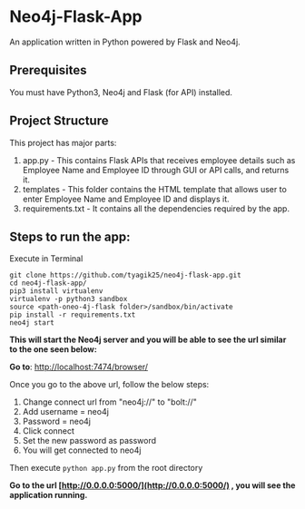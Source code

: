 # Neo4j-Flask-App
An application written in Python powered by Flask and Neo4j.

## Prerequisites
You must have Python3, Neo4j and Flask (for API) installed.

## Project Structure
This project has  major parts:

1. app.py - This contains Flask APIs that receives employee details such as Employee Name and Employee ID through GUI or API calls, and returns it.
2. templates - This folder contains the HTML template that allows user to enter Employee Name and Employee ID and displays it.
3. requirements.txt - It contains all the dependencies required by the app.

## Steps to run the app:
Execute in Terminal

```
git clone https://github.com/tyagik25/neo4j-flask-app.git
cd neo4j-flask-app/   
pip3 install virtualenv   
virtualenv -p python3 sandbox   
source <path-oneo-4j-flask folder>/sandbox/bin/activate
pip install -r requirements.txt     
neo4j start
```
**This will start the Neo4j server and you will be able to see the url similar to the one seen below:**

**Go to**:
[http://localhost:7474/browser/](http://localhost:7474/browser/)

Once you go to the above url, follow the below steps:

1. Change connect url from "neo4j://" to "bolt://"
2. Add username = neo4j
3. Password = neo4j
4. Click connect
5. Set the new password as password
6. You will get connected to neo4j

Then execute ```python app.py``` from the root directory

**Go to the url 
[http://0.0.0.0:5000/](http://0.0.0.0:5000/) , you will see the application running.**





